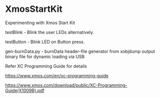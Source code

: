 XmosStartKit
============

Experimenting with Xmos Start Kit

testBlink - Blink the user LEDs alternatively. 


testButton - Blink LED on Button press. 


gen-burnData.py - burnData header-file generator from xobjdump output binary file for dynamic loading via USB 


Refer XC Programming Guide for details

https://www.xmos.com/en/xc-programming-guide   

https://www.xmos.com/download/public/XC-Programming-Guide(X1009B).pdf
